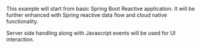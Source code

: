 
This example will start from basic Spring Boot Reactive application. It will be further enhanced with Spring reactive data flow and cloud native functionality.

Server side handling along with Javascript events will be used for UI interaction.
